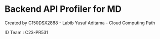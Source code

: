 # Backend API Profiler for MD
Created by C150DSX2888 - Labib Yusuf Aditama - Cloud Computing Path
 
ID Team : C23-PR531